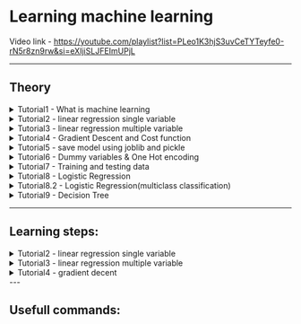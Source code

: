 # Learning machine learning

Video link - https://youtube.com/playlist?list=PLeo1K3hjS3uvCeTYTeyfe0-rN5r8zn9rw&si=eXIjiSLJFEImUPjL

---

## Theory
<details> <summary>
Tutorial1 - What is machine learning
   
</summary>

   1. Humans have neurons in there brains
   2. when you tell baby that this is cow then specific neurons light up and their edges become strong as shown in the image, for car different set of neuron lights up.
    ![image](https://github.com/takalkartejas/learning_machine_learning/assets/67382565/321fd67b-1ae2-42a5-8524-9f049ad31661)

    ![image](https://github.com/takalkartejas/learning_machine_learning/assets/67382565/f8c73c6b-4fca-4951-b37e-b535835df001)

    3. Deep learning uses neural network similar to this
    4. Machine learning examples- scam email detection, alexa google assitant, google recomendations, driverless cars etc.

</details>

<details> <summary>
Tutorial2 - linear regression single variable
   
</summary>

   ![image](https://github.com/takalkartejas/learning_machine_learning/assets/67382565/b56f1227-43a2-425f-b82e-93ad52390147)

</details>

<details> <summary>
Tutorial3 - linear regression multiple variable
   
</summary>

</details>

<details> <summary>
Tutorial4 - Gradient Descent and Cost function
   
</summary>

1. In linear regresssion we minimize the mean squared error as shown in the following figure
   
   ![image](https://github.com/takalkartejas/learning_machine_learning/assets/67382565/c29f0cb3-6308-40ba-86e7-85bed57c240c)

2. Mean squared error - actual data point - the predicted data point then square then sum then divde by n
3. The mean square error is one of the cost functions, y pred  mx +b, the equation looks as follows

   ![image](https://github.com/takalkartejas/learning_machine_learning/assets/67382565/43448e39-268b-4721-b95a-2e9956a24c9a)

4. Gradient descent algorithm finds the best fit line for given training data set in minimum steps.
5. We start with certain values of m and b and find their cost which here is 1000. Now keep changing m and b till we reach the lower most point.
6. We are starting from the star and heading towards red dot
   ![image](https://github.com/takalkartejas/learning_machine_learning/assets/67382565/ea2f8b35-c21d-4402-a751-a65e6650d77d)
   ![image](https://github.com/takalkartejas/learning_machine_learning/assets/67382565/2e1caa40-42e5-4ab0-b9db-a9319afa069d)
7. We take partial derivative of the mean square error wrt m and b  
   ![image](https://github.com/takalkartejas/learning_machine_learning/assets/67382565/02881d50-ae0f-48e8-b9da-4ab58dd6b940)
8. Now we know the slope of the cost function, we can try to minimize the cost
9. The next value of b and m can be calculted using following equations, point to remember is the step size keeps on decreasing with the slope as evident from the eqn. and the graph
    ![image](https://github.com/takalkartejas/learning_machine_learning/assets/67382565/7f33c594-29dd-4250-bd54-92e43f1e9df6)
    ![image](https://github.com/takalkartejas/learning_machine_learning/assets/67382565/1a7db5e8-7e27-4700-807b-03ccee77bb44)
10. Follow the code for implementation
    

</details>

<details> <summary>
Tutorial5 - save model using joblib and pickle

</summary>



</details>

<details> <summary>
Tutorial6 - Dummy variables & One Hot encoding
   
</summary>

1. Suppose you have town names as your input and the prices vary with them
2. We need to encode them as numbers,but if we encde them as integers machine can make assumptions such as town a < town b or town a + town b = town c during training. 
3. Nominal varibales are subcategory of categorical variables and nominal variables dont have any numeric order or mathematical relationship between them.
4. The second type is called ordinal varibales which has some sort of numeric order.
   ![image](https://github.com/takalkartejas/learning_machine_learning/assets/67382565/fed4244e-0121-44a0-8c3f-cae794a02b33)
5. Simple integer encoding wont work on the nominal variables so we use one hot encoding
6. We create three categories and assign them either one or zeros
   ![image](https://github.com/takalkartejas/learning_machine_learning/assets/67382565/0b84aa2a-ee6c-4fc4-a935-4379b48a2d6e)
</details>

<details> <summary>
Tutorial7 - Training and testing data
   
</summary>
1. We need to split training and testing data so that we can verify our model on the data that our model havent seen before 
2. 

</details>

<details> <summary>
Tutorial8 - Logistic Regression
   
</summary>
1. The prediciton values are not continous like linear regression bit are categorical
2. continous regression exaple - house prices, categorical eg- which party will a person vote for, or is the email spam or not
3.  Simple yes or no - binary classification, multiple categories - multiclass classification
4.  In an age vs boought insurace  or not problem we cant use linear regression as shown in figure

   ![image](https://github.com/takalkartejas/learning_machine_learning/assets/67382565/5152bbbb-f7c9-4946-bfa3-eeec58912bce)
5.  For above linear regression method we can simply say that above 0.5 is 1 and below 0.5 is 0 so it will work, but if their is even one exceptional case the above mehod fails.
6.  Sigmoid or logit funtion, can fit better
   ![image](https://github.com/takalkartejas/learning_machine_learning/assets/67382565/cb902c31-e407-4608-a0c7-ee1947b72de1)
   ![image](https://github.com/takalkartejas/learning_machine_learning/assets/67382565/f871fde8-15ef-4162-9cb7-9169fed05ed2)
7. The sigmoid funtion is in range 0 to 1
8. We replace the z by mx+b
   [image](https://github.com/takalkartejas/learning_machine_learning/assets/67382565/48b55b54-f19d-4691-9ee5-4eff38231ad4)
9. Refer code 

</details>

<details> <summary>
Tutorial8.2 - Logistic Regression(multiclass classification)
   
</summary>
1. Lets take 8x8 images of numbers and classify them as numbers
2. Refer code 

</details>

<details> <summary>
Tutorial9 - Decision Tree
   
</summary>
1. Decision tree is used to classify complex data set, i.e. you need to draw multiple lines which indicates multiple classifications.

 ![Simple classification](https://github.com/takalkartejas/learning_machine_learning/assets/67382565/a38a9591-e239-49c5-83d0-18da6b59a529)
 ![Complex classification](https://github.com/takalkartejas/learning_machine_learning/assets/67382565/85d6d80c-cf01-410d-b0e0-1f75a50e10f5)

2. A human will try to classify following data by using  a decision tree
   ![image](https://github.com/takalkartejas/learning_machine_learning/assets/67382565/4dee660b-71ca-490e-9dd8-8b4446df8504)
   ![image](https://github.com/takalkartejas/learning_machine_learning/assets/67382565/7cab3173-6408-44a9-97a4-7674792ade56)
   ![image](https://github.com/takalkartejas/learning_machine_learning/assets/67382565/437f5cfb-1b3f-455f-a967-90b72e089731)
   ![image](https://github.com/takalkartejas/learning_machine_learning/assets/67382565/176995c3-d838-4fc0-8ae2-8608104b3cab)
3. In real life it will be much more complicated and the order in which we make classfication will impact on the performance of our algorithm.
4. To optimize this process we try to select the classification with the lowest entropy, for eg. between the below two decision the left one has a pure subset i.e. facebook which gives us lower entropy.
   ![image](https://github.com/takalkartejas/learning_machine_learning/assets/67382565/b18891e3-a3ca-4214-91f6-f1ee7b1419bd)
5. If the the data falls 50/50 in each category then it is the highest entropy and if totally in one category then it is lowest entropy. We have an high infromation gain in left one and lower in right one
6. Gini Impurity- When we split the sample there it is almost pure with few defects
   ![image](https://github.com/takalkartejas/learning_machine_learning/assets/67382565/a876cb3c-bdb6-474f-8e46-5595355f6a5b)
   



</details>

---


## Learning steps:
<details> <summary>
Tutorial2 - linear regression single variable
   
</summary>
1. create linear_regression.ipynb
2. download the csv file

</details>

<details> <summary>
Tutorial3 - linear regression multiple variable
   
</summary>
1. The linear equation for price will be 
   price = m1*area + m2*bedrooms + m3*age + b 

</details>

<details> <summary>
Tutorial4 - gradient decent
   
</summary>
1. Follow the folder

</details>
---

## Usefull commands:

  



